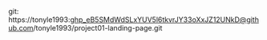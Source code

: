 git: https://tonyle1993: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@github.com/tonyle1993/project01-landing-page.git